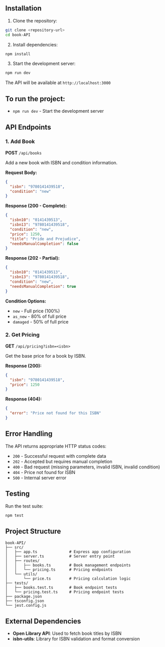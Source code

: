 ## Installation

1. Clone the repository:

```bash
git clone <repository-url>
cd book-API
```

2. Install dependencies:

```bash
npm install
```

3. Start the development server:

```bash
npm run dev
```

The API will be available at `http://localhost:3000`

## To run the project:

- `npm run dev` - Start the development server

## API Endpoints

### 1. Add Book

**POST** `/api/books`

Add a new book with ISBN and condition information.

**Request Body:**

```json
{
  "isbn": "9780141439518",
  "condition": "new"
}
```

**Response (200 - Complete):**

```json
{
  "isbn10": "0141439513",
  "isbn13": "9780141439518",
  "condition": "new",
  "price": 1250,
  "title": "Pride and Prejudice",
  "needsManualCompletion": false
}
```

**Response (202 - Partial):**

```json
{
  "isbn10": "0141439513",
  "isbn13": "9780141439518",
  "condition": "new",
  "needsManualCompletion": true
}
```

**Condition Options:**

- `new` - Full price (100%)
- `as_new` - 80% of full price
- `damaged` - 50% of full price

### 2. Get Pricing

**GET** `/api/pricing?isbn=<isbn>`

Get the base price for a book by ISBN.

**Response (200):**

```json
{
  "isbn": "9780141439518",
  "price": 1250
}
```

**Response (404):**

```json
{
  "error": "Price not found for this ISBN"
}
```

## Error Handling

The API returns appropriate HTTP status codes:

- `200` - Successful request with complete data
- `202` - Accepted but requires manual completion
- `400` - Bad request (missing parameters, invalid ISBN, invalid condition)
- `404` - Price not found for ISBN
- `500` - Internal server error

## Testing

Run the test suite:

```bash
npm test
```

## Project Structure

```
book-API/
├── src/
│   ├── app.ts              # Express app configuration
│   ├── server.ts           # Server entry point
│   ├── routes/
│   │   ├── books.ts        # Book management endpoints
│   │   └── pricing.ts      # Pricing endpoints
│   └── utils/
│       └── price.ts        # Pricing calculation logic
├── tests/
│   ├── books.test.ts       # Book endpoint tests
│   └── pricing.test.ts     # Pricing endpoint tests
├── package.json
├── tsconfig.json
└── jest.config.js
```

## External Dependencies

- **Open Library API**: Used to fetch book titles by ISBN
- **isbn-utils**: Library for ISBN validation and format conversion
